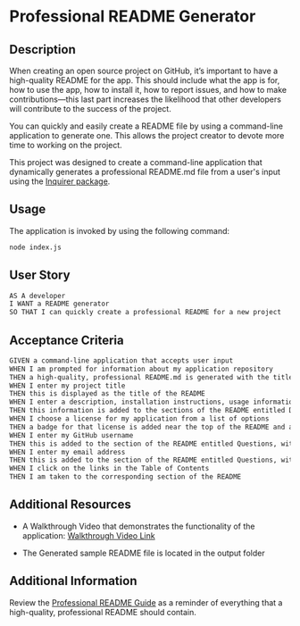 # Professional README Generator

## Description

When creating an open source project on GitHub, it’s important to have a high-quality README for the app. This should include what the app is for, how to use the app, how to install it, how to report issues, and how to make contributions&mdash;this last part increases the likelihood that other developers will contribute to the success of the project. 

You can quickly and easily create a README file by using a command-line application to generate one. This allows the project creator to devote more time to working on the project.

This project was designed to create a command-line application that dynamically generates a professional README.md file from a user's input using the [Inquirer package](https://www.npmjs.com/package/inquirer).

## Usage

The application is invoked by using the following command:

```bash
node index.js
```

## User Story

```md
AS A developer
I WANT a README generator
SO THAT I can quickly create a professional README for a new project
```

## Acceptance Criteria

```md
GIVEN a command-line application that accepts user input
WHEN I am prompted for information about my application repository
THEN a high-quality, professional README.md is generated with the title of my project and sections entitled Description, Table of Contents, Installation, Usage, License, Contributing, Tests, and Questions
WHEN I enter my project title
THEN this is displayed as the title of the README
WHEN I enter a description, installation instructions, usage information, contribution guidelines, and test instructions
THEN this information is added to the sections of the README entitled Description, Installation, Usage, Contributing, and Tests
WHEN I choose a license for my application from a list of options
THEN a badge for that license is added near the top of the README and a notice is added to the section of the README entitled License that explains which license the application is covered under
WHEN I enter my GitHub username
THEN this is added to the section of the README entitled Questions, with a link to my GitHub profile
WHEN I enter my email address
THEN this is added to the section of the README entitled Questions, with instructions on how to reach me with additional questions
WHEN I click on the links in the Table of Contents
THEN I am taken to the corresponding section of the README
```

## Additional Resources

* A Walkthrough Video that demonstrates the functionality of the application: [Walkthrough Video Link](https://drive.google.com/file/d/1wInm0krN3UKv4i3dzMWnnoW5jVOXxFGM/view?usp=drive_link)

* The Generated sample README file is located in the output folder

## Additional Information

Review the [Professional README Guide](https://coding-boot-camp.github.io/full-stack/github/professional-readme-guide) as a reminder of everything that a high-quality, professional README should contain. 
